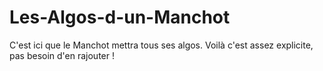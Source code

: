 # Les-Algos-d-un-Manchot
C'est ici que le Manchot mettra tous ses algos.
Voilà c'est assez explicite, pas besoin d'en rajouter !
